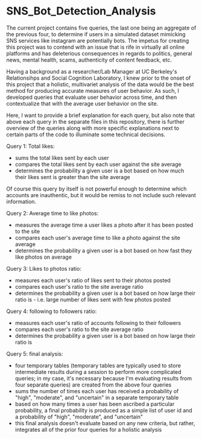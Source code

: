 # SNS_Bot_Detection_Analysis


The current project contains five queries, the last one being an aggregate of the previous four, to determine if users in a simulated dataset mimicking SNS services 
like instagram are potentially bots. The impetus for creating this project was to
contend with an issue that is rife in virtually all online platforms and has 
deleterious consequences in regards to politics, general news, mental health, scams, authenticity of content feedback, etc. 

Having a background as a researcher/Lab Manager at UC Berkeley's Relationsihps and 
Social Cognition Laboratory, I knew prior to the onset of this project that a 
holistic, multivariet analysis of the data would be the best method for producing accurate measures of user behavior. As such, I developed queries that evaluate user behavior across time, and then contextualize that with the average user behavior on the
site. 

Here, I want to provide a brief explanation for each query, but also note that above 
each query in the separate files in this repository, there is further overview of the queries along with more specific explanations next to certain parts of the code to illuminate some technical decisions.

Query 1: Total likes:  
- sums the total likes sent by each user
- compares the total likes sent by each user against the site average
- determines the probability a given user is a bot based on how much their likes sent is greater than the site average

Of course this query by itself is not powerful enough to determine which accounts are inauthentic, but it would be remiss to not include such relevant information. 


Query 2: Average time to like photos:  
- measures the average time a user likes a photo after it has been posted to the site
- compares each user's average time to like a photo against the site average
- determines the probability a given user is a bot based on how fast they like photos on average

<!-- One key characteristic of SNS bots is speed, and as such, the query here measures the average time a user likes a photo after it has been posted to the site. The idea is that if a user is consistently liking photos within seconds after they have been posted, this is likely not a real user. Moreover, I believe it was particularly important to calculate an average with this query, as it is reasonable for authentic users to be using the service, by chance see a post right after it was uploaded, and like the photo within seconds - this can indeed happen on occasion. However, if a given user is demonstrating this short timeframe between the photo being uploaded and liking the photo over many interactions using the service, it becomes more and more improbable that such an account is authentic. -->
Query 3: Likes to photos ratio:  
- measures each user's ratio of likes sent to their photos posted
- compares each user's ratio to the site average ratio
- determines the probability a given user is a bot based on how large their ratio is - i.e. large number of likes sent with few photos posted

<!-- Another key characteristic of SNS bots, especially on instagram, is their number of likes sent in comparison to their number of photos posted. To gain followers and interactions with real users, bots send an inordinate amount of likes, yet their own profiles rarely have many photos, and even if they do, do not have a human subject, or are advertisements of some kind. Likewise, this query outputs users' likes sent to photos posted ratio, compares that against the average, and finally based on that ratio, determines their probability of being a bot. This query is similar to the first query, in that it extracts the number of likes sent, however, because there are many avid users on sites like instagram, who like photos at a rate far beyond average, this query assesses if a given user's number of photos is commensurate with their number of likes sent. In comparison to a avid user, a bot will have a much more disproportionate ratio. -->
Query 4: following to followers ratio:  
- measures each user's ratio of accounts following to their followers
- compares each user's ratio to the site average ratio
- determines the probability a given user is a bot based on how large their ratio is
<!-- This query evaluates another common occurrence with SNS bots, which is that they typically gain very few followers relative to how many accounts they follow. Of course, there are authentic users who have many followers, and also use their own bots to follow many other accounts and then unfollow them after they've gained the mutual follow, or simply unfollow if a mutual follow was unreciprocated, but this query's goal is actually to detect bots from inauthentic accounts. As such, this fourth query this query outputs each user's follows to followers ratio, and if the ratio is past a threshold that is considered aberrant, a probability of them being a bot is ascribed. -->

Query 5: final analysis:  
- four temporary tables (temporary tables are typically used to store intermediate results during a session to perform more complicated queries; in my case, it's necessary because I'm evaluating results from four separate queries) are created from the above four queries
- sums the number of times each user has received a probability of "high", "moderate", and "uncertain" in a separate temporary table
- based on how many times a user has been ascribed a particular probability, a final probability is produced as a simple list of user id and a probability of "high", "moderate", and "uncertain"
- this final analysis doesn't evaluate based on any new criteria, but rather, integrates all of the prior four queries for a holistic analysis
<!-- The final query utilizes temporary tables from each previous query, and then sums the number of times each user has received a probability of "high", "moderate", and "uncertain" for being a bot to ascribe a final probability. A simple output of user id and probability the user is a bot is produced, which can be very easily visualized in Tableu or other software. Further, this query summarizes the behavior within the site to give stakeholders an overview of how many users are authentic. Of course, this information is important on many different levels, as mentioned in the introduction, however it is ultimately important for the survival of the company, since a SNS service that is overrun with bots will witness its financial evaluation diminish, which will limit its investments and growth. -->




